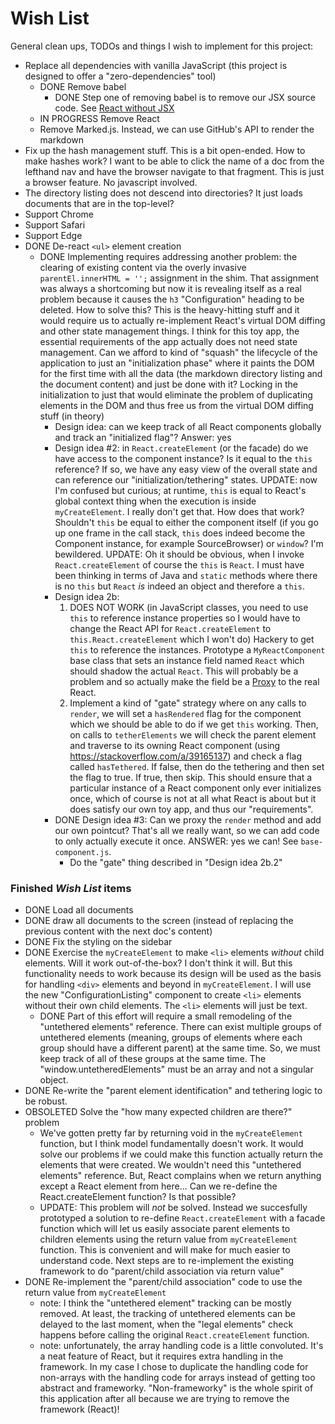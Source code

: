 # Wish List

General clean ups, TODOs and things I wish to implement for this project:

* Replace all dependencies with vanilla JavaScript (this project is designed to offer a "zero-dependencies" tool)
   * DONE Remove babel
     * DONE Step one of removing babel is to remove our JSX source code. See [React without JSX](https://reactjs.org/docs/react-without-jsx.html) 
   * IN PROGRESS Remove React
   * Remove Marked.js. Instead, we can use GitHub's API to render the markdown
* Fix up the hash management stuff. This is a bit open-ended. How to make hashes work? I want to be able to click the
  name of a doc from the lefthand nav and have the browser navigate to that fragment. This is just a browser feature. No
  javascript involved.
* The directory listing does not descend into directories? It just loads documents that are in the top-level?
* Support Chrome
* Support Safari
* Support Edge
* DONE De-react `<ul>` element creation
  * DONE Implementing requires addressing another problem: the clearing of existing content via the overly invasive
    `parentEl.innerHTML = '';` assignment in the shim. That assignment was always a shortcoming but now it is revealing
    itself as a real problem because it causes the `h3` "Configuration" heading to be deleted. How to solve this? This
    is the heavy-hitting stuff and it would require us to actually re-implement React's virtual DOM diffing and other
    state management things. I think for this toy app, the essential requirements of the app actually does not need
    state management. Can we afford to kind of "squash" the lifecycle of the application to just an "initialization phase"
    where it paints the DOM for the first time with all the data (the markdown directory listing and the document content)
    and just be done with it? Locking in the initialization to just that would eliminate the problem of duplicating elements
    in the DOM and thus free us from the virtual DOM diffing stuff (in theory)
      * Design idea: can we keep track of all React components globally and track an "initialized flag"? Answer: yes
      * Design idea #2: in `React.createElement` (or the facade) do we have access to the component instance? Is it
        equal to the `this` reference? If so, we have any easy view of the overall state and can reference our
        "initialization/tethering" states. UPDATE: now I'm confused but curious; at runtime, `this` is equal to React's
        global context thing when the execution is inside `myCreateElement`. I really don't get that. How does that work?
        Shouldn't `this` be equal to either the component itself (if you go up one frame in the call stack, `this` does indeed
        become the Component instance, for example SourceBrowser) or `window`? I'm bewildered. UPDATE: Oh it should be obvious,
        when I invoke `React.createElement` of course the `this` is `React`. I must have been thinking in terms of Java and `static`
        methods where there is no `this` but `React` *is* indeed an object and therefore a `this`.
      * Design idea 2b:
        1. DOES NOT WORK (in JavaScript classes, you need to use `this` to reference instance properties so I would have to change the React API for `React.createElement` to `this.React.createElement` which I won't do) Hackery to get `this` to reference the instances. Prototype a `MyReactComponent` base class that sets an instance
           field named `React` which should shadow the actual `React`. This will probably be a problem and so actually
           make the field be a [Proxy](https://developer.mozilla.org/en-US/docs/Web/JavaScript/Reference/Global_Objects/Proxy)
           to the real React.
        2. Implement a kind of "gate" strategy where on any calls to `render`, we will set a `hasRendered` flag for the component
           which we should be able to do if we get `this` working. Then, on calls to `tetherElements` we will check the
           parent element and traverse to its owning React component (using <https://stackoverflow.com/a/39165137>) and check
           a flag called `hasTethered`. If false, then do the tethering and then set the flag to true. If true, then skip.
           This should ensure that a particular instance of a React component only ever initializes once, which of course
           is not at all what React is about but it does satisfy our own toy app, and thus our "requirements".
      * DONE Design idea #3: Can we proxy the `render` method and add our own pointcut? That's all we really want, so we can
        add code to only actually execute it once. ANSWER: yes we can! See `base-component.js`.
          * Do the "gate" thing described in "Design idea 2b.2"          
     
### Finished *Wish List* items

* DONE Load all documents
* DONE draw all documents to the screen (instead of replacing the previous content with the next doc's content)
* DONE Fix the styling on the sidebar
* DONE Exercise the `myCreateElement` to make `<li>` elements *without* child elements. Will it work out-of-the-box? I don't
  think it will. But this functionality needs to work because its design will be used as the basis for handling `<div>`
  elements and beyond in `myCreateElement`. I will use the new "ConfigurationListing" component to create `<li>` 
  elements without their own child elements. The `<li>` elements will just be text.
    * DONE Part of this effort will require a small remodeling of the "untethered elements" reference. There can exist
      multiple groups of untethered elements (meaning, groups of elements where each group should have a different parent)
      at the same time. So, we must keep track of all of these groups at the same time. The "window.untetheredElements"
      must be an array and not a singular object.
* DONE Re-write the "parent element identification" and tethering logic to be robust. 
* OBSOLETED Solve the "how many expected children are there?" problem
  * We've gotten pretty far by returning void in the `myCreateElement` function, but I think model fundamentally doesn't
    work. It would solve our problems if we could make this function actually return the elements that were created.
    We wouldn't need this "untethered elements" reference. But, React complains when we return anything except a React
    element from here... Can we re-define the React.createElement function? Is that possible?
  * UPDATE: This problem will *not* be solved. Instead we succesfully prototyped a solution to re-define `React.createElement`
    with a facade function which will let us easily associate parent elements to children elements using the return
    value from `myCreateElement` function. This is convenient and will make for much easier to understand code. Next steps
    are to re-implement the existing framework to do "parent/child association via return value"
* DONE Re-implement the "parent/child association" code to use the return value from `myCreateElement`
  * note: I think the "untethered element" tracking can be mostly removed. At least, the tracking of untethered elements
    can be delayed to the last moment, when the "legal elements" check happens before calling the original
    `React.createElement` function. 
  * note: unfortunately, the array handling code is a little convoluted. It's a neat feature of React, but it requires extra
    handling in the framework. In my case I chose to duplicate the handling code for non-arrays with the handling code
    for arrays instead of getting too abstract and frameworky. "Non-frameworky" is the whole spirit of this application
    after all because we are trying to remove the framework (React)!

